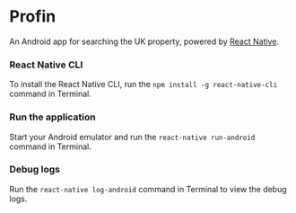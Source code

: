 # Profin

An Android app for searching the UK property, powered by [React Native](https://facebook.github.io/react-native "React Native Homepage").

### React Native CLI

To install the React Native CLI, run the `npm install -g react-native-cli` command in Terminal.

### Run the application

Start your Android emulator and run the `react-native run-android` command in Terminal.

### Debug logs

Run the `react-native log-android` command in Terminal to view the debug logs.
